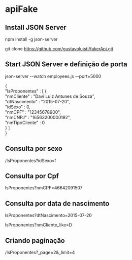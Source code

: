 # apiFake

<h2>Install JSON Server</h2>

npm install -g json-server

git clone https://github.com/gustavoluisti/fakerApi.git

<h2>Start JSON Server e definição de porta</h2>

json-server --watch  employees.js --port=5000

{ <br />
  "lsProponentes" : [ {<br />
    "nmCliente" : "Davi Luiz Antunes de Souza",<br />
    "dtNascimento" : "2015-07-20",<br />
    "idSexo" : 0,<br />
    "nmCPF" : "12345678900",<br />
    "nmCNPJ" : "16563200000192",<br />
    "nmTipoCliente" : 0<br />
  } ]<br />
}<br />

<h2>Consulta por sexo</h2>

/lsProponentes?idSexo=1

<h2>Consulta por Cpf</h2>

lsProponentes?nmCPF=46642091507

<h2>Consulta por data de nascimento</h2>

lsProponentes?dtNascimento=2015-07-20

lsProponentes?nmCliente_like=D

<h2>Criando paginação</h2>

/lsProponentes?_page=2&_limit=4


 
